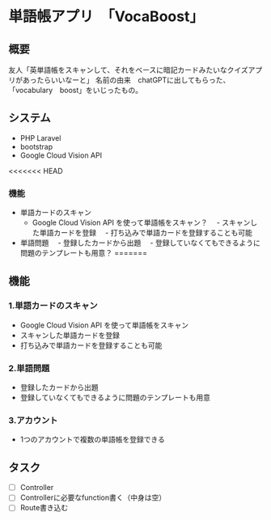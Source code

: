 # 単語帳アプリ　「VocaBoost」

## 概要
友人「英単語帳をスキャンして、それをベースに暗記カードみたいなクイズアプリがあったらいいなーと」
名前の由来　chatGPTに出してもらった、「vocabulary　boost」をいじったもの。

## システム
- PHP Laravel
- bootstrap
- Google Cloud Vision API

<<<<<<< HEAD
### 機能
- 単語カードのスキャン
  - Google Cloud Vision API を使って単語帳をスキャン？
　- スキャンした単語カードを登録
　- 打ち込みで単語カードを登録することも可能
- 単語問題
　- 登録したカードから出題
　- 登録していなくてもできるように問題のテンプレートも用意？
=======
## 機能
### 1.単語カードのスキャン
- Google Cloud Vision API を使って単語帳をスキャン
- スキャンした単語カードを登録
- 打ち込みで単語カードを登録することも可能
### 2.単語問題
- 登録したカードから出題
- 登録していなくてもできるように問題のテンプレートも用意
### 3.アカウント
- 1つのアカウントで複数の単語帳を登録できる

## タスク
- [ ] Controller
- [ ] Controllerに必要なfunction書く（中身は空）
- [ ] Route書き込む